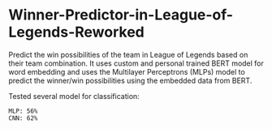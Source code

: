 # Winner-Predictor-in-League-of-Legends-Reworked

Predict the win possibilities of the team in League of Legends based on their team combination. It uses custom and personal trained BERT model for word embedding and uses the Multilayer Perceptrons (MLPs) model to predict the winner/win possibilities using the embedded data from BERT.

Tested several model for classification:

    MLP: 56%
    CNN: 62%
